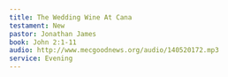 ```yaml
---
title: The Wedding Wine At Cana
testament: New
pastor: Jonathan James 
book: John 2:1-11
audio: http://www.mecgoodnews.org/audio/140520172.mp3
service: Evening
---
```


